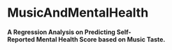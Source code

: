 # MusicAndMentalHealth

**A Regression Analysis on Predicting Self-Reported Mental Health Score based on Music Taste.**
​


